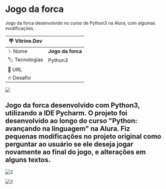 # Jogo da forca

Jogo da forca desenvolvido no curso de Python3 na Alura, com algumas modificações.

| :placard: Vitrine.Dev |     |
| -------------  | --- |
| :sparkles: Nome        | **Jogo da forca**
| :label: Tecnologias | Python3
| :rocket: URL         | 
| :fire: Desafio     | 

<!-- Inserir imagem com a #vitrinedev ao final do link -->
![](https://user-images.githubusercontent.com/106929047/221642035-a63ac44f-ed61-4e60-b561-b569525efdcf.png?text=imagem+lindona+do+meu+projeto#vitrinedev)

## Jogo da forca desenvolvido com Python3, utilizando a IDE Pycharm. O projeto foi desenvolvido ao longo do curso "Python: avançando na linguagem" na Alura. Fiz pequenas modificações no projeto original como perguntar ao usuário se ele deseja jogar novamente ao final do jogo, e alterações em alguns textos.


![2](https://user-images.githubusercontent.com/106929047/221639364-bd0476a3-ba3d-45f2-afb1-1264eea09d81.png)

![2](https://user-images.githubusercontent.com/106929047/221641416-f2a03632-195e-49e4-b8f5-8e649d1b05cb.png)


